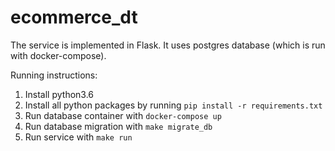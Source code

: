 # ecommerce_dt
The service is implemented in Flask. It uses postgres database (which is run with docker-compose).

Running instructions:
1. Install python3.6
1. Install all python packages by running `pip install -r requirements.txt`
1. Run database container with `docker-compose up`
1. Run database migration with `make migrate_db`
1. Run service with `make run`
